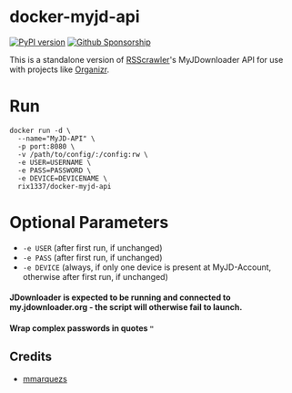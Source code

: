 # docker-myjd-api

[![PyPI version](https://badge.fury.io/py/myjd-api.svg)](https://badge.fury.io/py/myjd-api)
[![Github Sponsorship](https://img.shields.io/badge/support-me-red.svg)](https://github.com/users/rix1337/sponsorship)

This is a standalone version of [RSScrawler](https://github.com/rix1337/RSScrawler)'s MyJDownloader API for use with projects like [Organizr](https://github.com/causefx/Organizr).

# Run
```
docker run -d \
  --name="MyJD-API" \
  -p port:8080 \
  -v /path/to/config/:/config:rw \
  -e USER=USERNAME \ 
  -e PASS=PASSWORD \
  -e DEVICE=DEVICENAME \
  rix1337/docker-myjd-api
  ```
  
# Optional Parameters
 - `-e USER` (after first run, if unchanged)
 - `-e PASS` (after first run, if unchanged)
 - `-e DEVICE` (always, if only one device is present at MyJD-Account, otherwise after first run, if unchanged)

#### JDownloader is expected to be running and connected to my.jdownloader.org - the script will otherwise fail to launch.

#### Wrap complex passwords in quotes `"`

## Credits

* [mmarquezs](https://github.com/mmarquezs/)
